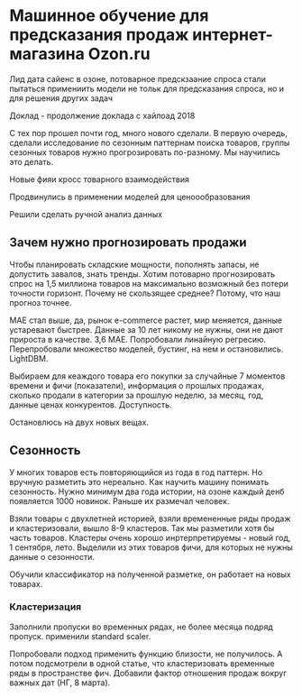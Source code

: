 # Машинное обучение для предсказания продаж интернет-магазина Ozon.ru

Лид дата сайенс в озоне, потоварное предскзаание спроса
стали пытаться примениить модели не тольк для предсказания спроса, но и для решения других задач

Доклад - продолжение доклада с хайлоад 2018

С тех пор прошел почти год, много нового сделали. 
В первую очередь, сделали исследование по сезонным паттернам поиска товаров, группы сезонных товаров нужно прогрозировать по-разному. Мы научились это делать. 

Новые фияи кросс товарного взаимодействия

Продвинулись в применении моделей для ценоообразования

Решили сделать ручной анализ данных

## Зачем нужно прогнозировать продажи

Чтобы планировать складские мощности, пополнять запасы, не допустить завалов, знать тренды. 
Хотим потоварно прогнозировать спрос на 1,5 миллиона товаров на максимально возможный без потери точности горизонт. 
Почему не скользящее среднее? Потому, что наш прогноз точнее. 

MAE стал выше, да, рынок e-commerce растет, мир меняется, данные устаревают быстрее. Данные за 10 лет никому не нужны, они не дают прироста в качестве. 
3,6 MAE. 
Попробовали линайную регресию. Перепробовали множество моделей, бустинг, на нем и остановились. 
LightDBM. 

Выбираем для кеаждого товара его покупки за случайные 7 моментов времени и фичи (показатели), информация о прошлых продажах, сколько продали в категории за прошлую неделю, за месяц, год, данные ценах конкурентов. 
Доступность. 

Остановлюсь на двух новых вещах. 

## Сезонность

У многих товаров есть повторяющийся из года в год паттерн. Но вручную разметить это нереально. 
Как научить машину понимать сезонность. 
Нужно минимум два года истории, на озоне каждый денб появляется 1000 новинок. Раньше их размечал человек. 

Взяли товары с двухлетней историей, взяли времененные ряды продаж и кластеризовали, вышло 8-9 кластеров. Так мы разметили хотя бы часть товаров. Кластеры очень хорошо инртерпретируемы - новый год, 1 сентября, лето. 
Выделили из этих товаров фичи, для которых не нужны данные о сезонности. 

Обучили классификатор на полученной разметке, он работает на новых товарах. 

### Кластеризация 

Заполнили пропуски во временных рядах, не более месяца подряд пропуск. 
применили standard scaler. 

Попробовали подход применить функцию близости, не получилось.
А потом подсмотрели в одной статье, что кластеризовать временные ряды в пространстве фич. 
Добавили фактор отношения продаж вокруг важных дат (НГ, 8 марта). 



